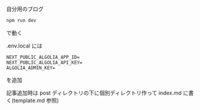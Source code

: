 自分用のブログ

```bash
npm run dev
```

で動く

.env.local には

```
NEXT_PUBLIC_ALGOLIA_APP_ID=
NEXT_PUBLIC_ALGOLIA_API_KEY=
ALGOLIA_ADMIN_KEY=
```

を追加

記事追加時は post ディレクトリの下に個別ディレクトリ作って index.md に書く(template.md 参照)
